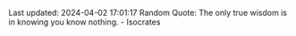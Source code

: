 Last updated: 2024-04-02 17:01:17
Random Quote: The only true wisdom is in knowing you know nothing. - Isocrates